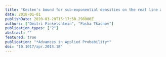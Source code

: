 ```yaml
---
title: "Kesten's bound for sub-exponential densities on the real line and its multi-dimensional analogues"
date: 2018-01-01
publishDate: 2020-03-20T15:17:50.298000Z
authors: ["Dmitri Finkelshtein", "Pasha Tkachov"]
publication_types: ["2"]
abstract: ""
featured: true
publication: "*Advances in Applied Probability*"
doi: "10.1017/apr.2018.18"
---
```




